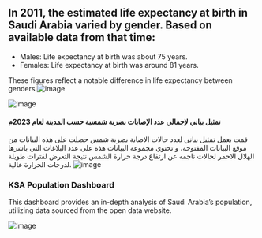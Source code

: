 ## In 2011, the estimated life expectancy at birth in Saudi Arabia varied by gender. Based on available data from that time:

* Males: Life expectancy at birth was about 75 years.
* Females: Life expectancy at birth was around 81 years.

  
These figures reflect a notable difference in life expectancy between genders
![image](https://github.com/user-attachments/assets/930998a1-0a53-4ee7-9a51-a7f63638f671)


![image](https://github.com/user-attachments/assets/9b2de2a3-a427-4792-97eb-9ff4962f6890)




#### تمثيل بياني لإجمالي عدد الإصابات بضربة شمسية حسب المدينة لعام 2023م

قمت بعمل تمثيل بياني لعدد حالات الاصابة بضربة شمس حصلت على هذه البيانات من موقع البيانات المفتوحة، و تحتوي مجموعة البيانات هذه على عدد البلاغات التي باشرها الهلال الاحمر لحالات ناجمه عن ارتفاع درجة حرارة الشمس نتيجة التعرض لفترات طويلة لدرجات الحرارة عالية.
![image](https://github.com/user-attachments/assets/22d7cf8c-dca4-4234-ad8f-36a969068fc0)



### KSA Population Dashboard

This dashboard provides an in-depth analysis of Saudi Arabia’s population, utilizing data sourced from the open data website.


![image](https://github.com/AtheerAlzhrani/Excel/assets/146803858/116ca36d-cfd9-4cb4-a2f3-80c32af16974)
